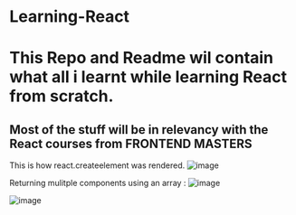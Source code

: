 # Learning-React
<h1> This Repo and Readme wil contain what all i learnt while learning React from scratch. </h1>
<h2> Most of the stuff will be in relevancy with the React courses from FRONTEND MASTERS </h2>



This is how react.createelement was rendered.
![image](https://user-images.githubusercontent.com/73299058/222404401-0e066324-c3da-4ec5-9d97-a17aa4ff83c3.png)


Returning mulitple components using an array :
![image](https://user-images.githubusercontent.com/73299058/222509967-443e30a6-a398-40e5-98c6-63407bb316b6.png)

![image](https://user-images.githubusercontent.com/73299058/222509811-f150a4e9-fb17-4583-89ba-7984b5a5de75.png)
